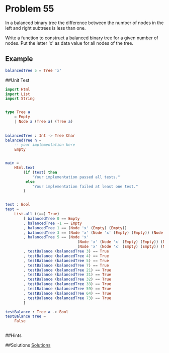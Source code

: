 # Problem 55

In a balanced binary tree the difference between the number of nodes in the left and right subtrees is less than one.

Write a function to construct a balanced binary tree for a given number of nodes. Put the letter 'x' as data value for all nodes of the tree.

## Example
```elm
balancedTree 5 = Tree 'x'  
```

##Unit Test
```elm
import Html
import List
import String


type Tree a
    = Empty
    | Node a (Tree a) (Tree a)
    
    
balancedTree : Int -> Tree Char
balancedTree n =
    -- your implementation here
    Empty


main =
    Html.text
        (if (test) then
            "Your implementation passed all tests."
         else
            "Your implementation failed at least one test."
        )


test : Bool
test =
    List.all ((==) True)
        [ balancedTree 0 == Empty
        , balancedTree -1 == Empty
        , balancedTree 1 == (Node 'x' (Empty) (Empty))
        , balancedTree 3 == (Node 'x' (Node 'x' (Empty) (Empty)) (Node 'x' (Empty) (Empty)))
        , balancedTree 5 == (Node 'x' 
                                (Node 'x' (Node 'x' (Empty) (Empty)) (Node 'x' (Empty) (Empty))) 
                                (Node 'x' (Node 'x' (Empty) (Empty)) (Node 'x' (Empty) (Empty))))
        , testBalance (balancedTree 3) == True
        , testBalance (balancedTree 4) == True
        , testBalance (balancedTree 5) == True
        , testBalance (balancedTree 7) == True
        , testBalance (balancedTree 21) == True
        , testBalance (balancedTree 31) == True
        , testBalance (balancedTree 32) == True
        , testBalance (balancedTree 33) == True
        , testBalance (balancedTree 59) == True
        , testBalance (balancedTree 64) == True
        , testBalance (balancedTree 73) == True
        ]

testBalance : Tree a -> Bool
testBalance tree = 
    False
  
```

##Hints

##Solutions
[Solutions](../s/s55.md)
